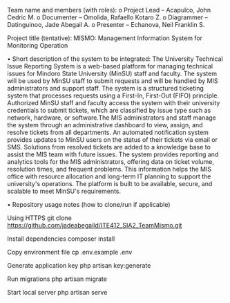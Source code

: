 
Team name and members (with roles): 
o Project Lead – Acapulco, John Cedric M. 
o Documenter – Omolida, Rafaello Kotaro Z. 
o Diagrammer – Datinguinoo, Jade Abegail A. 
o Presenter – Echanova, Neil Franklin S.

Project title (tentative): MISMO: Management Information System for Monitoring Operation

• Short description of the system to be integrated: The University Technical Issue Reporting System is a web-based platform for managing technical issues for Mindoro State University (MinSU) staff and faculty. The system will be used by MinSU staff to submit requests and will be handled by MIS administrators and support staff. The system is a structured ticketing system that processes requests using a First-In, First-Out (FIFO) principle. Authorized MinSU staff and faculty access the system with their university credentials to submit tickets, which are classified by issue type such as network, hardware, or software.The MIS administrators and staff manage the system through an administrative dashboard to view, assign, and resolve tickets from all departments. An automated notification system provides updates to MinSU users on the status of their tickets via email or SMS. Solutions from resolved tickets are added to a knowledge base to assist the MIS team with future issues. The system provides reporting and analytics tools for the MIS administrators, offering data on ticket volume, resolution times, and frequent problems. This information helps the MIS office with resource allocation and long-term IT planning to support the university's operations. The platform is built to be available, secure, and scalable to meet MinSU's requirements.

• Repository usage notes (how to clone/run if applicable)

Using HTTPS
git clone https://github.com/jadeabegaild/ITE412_SIA2_TeamMismo.git

Install dependencies
composer install

Copy environment file
cp .env.example .env

Generate application key
php artisan key:generate

Run migrations
php artisan migrate

Start local server
php artisan serve
